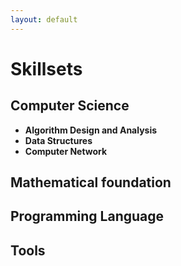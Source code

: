 ```yaml
---
layout: default
---
```

# [](#header-1)Skillsets

## [](#header-2)Computer Science

*   **Algorithm Design and Analysis**
*   **Data Structures**
*   **Computer Network**


## [](#header-2)Mathematical foundation
## [](#header-2)Programming Language
## [](#header-2)Tools
